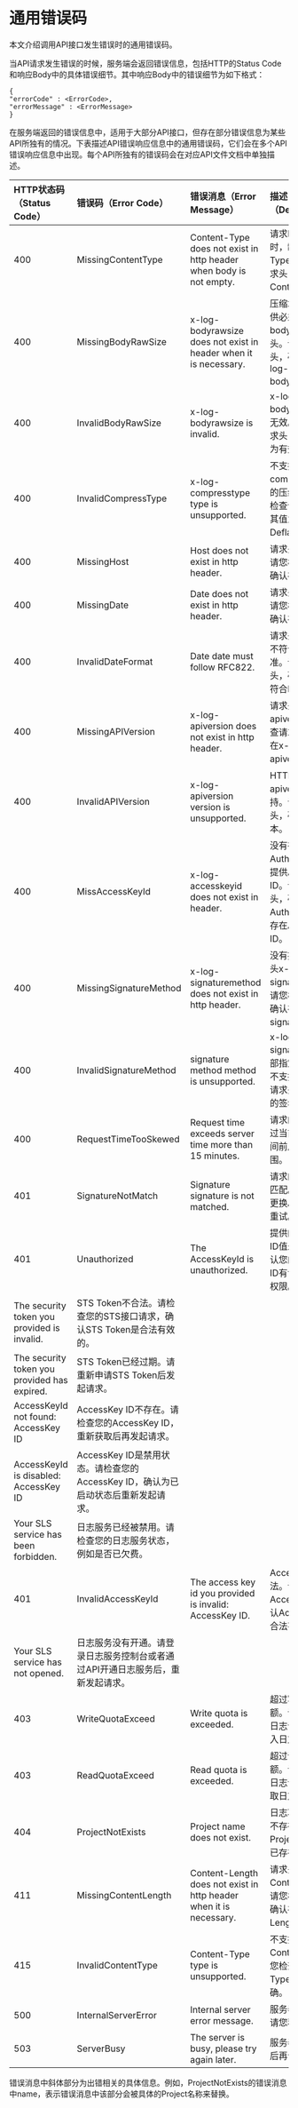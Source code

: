 # 通用错误码

本文介绍调用API接口发生错误时的通用错误码。

当API请求发生错误的时候，服务端会返回错误信息，包括HTTP的Status Code和响应Body中的具体错误细节。其中响应Body中的错误细节为如下格式：

```
{
"errorCode" : <ErrorCode>,
"errorMessage" : <ErrorMessage>
}
```

在服务端返回的错误信息中，适用于大部分API接口，但存在部分错误信息为某些API所独有的情况。下表描述API错误响应信息中的通用错误码，它们会在多个API错误响应信息中出现。每个API所独有的错误码会在对应API文件文档中单独描述。

|HTTP状态码（Status Code）|错误码（Error Code）|错误消息（Error Message）|描述（Description）|
|:-------------------|:--------------|:------------------|:--------------|
|400|MissingContentType|Content-Type does not exist in http header when body is not empty.|请求Body不为空时，缺少Content-Type。请您检查请求头，确认存在Content-Type。|
|400|MissingBodyRawSize|x-log-bodyrawsize does not exist in header when it is necessary.|压缩场景下没有提供必须的x-log-bodyrawsize请求头。请您检查请求头，确认存在x-log-bodyrawsize。|
|400|InvalidBodyRawSize|x-log-bodyrawsize is invalid.|x-log-bodyrawsize的值无效。请您检查请求头，确认其取值为有效数字。|
|400|InvalidCompressType|x-log-compresstype type is unsupported.|不支持x-log-compresstype指定的压缩方式。请您检查请求头，确认其值为lz4或Deflate。|
|400|MissingHost|Host does not exist in http header.|请求头缺少Host。请您检查请求头，确认存在Host。|
|400|MissingDate|Date does not exist in http header.|请求头缺少Date。请您检查请求头，确认存在Date。|
|400|InvalidDateFormat|Date date must follow RFC822.|请求头中Date的值不符合RFC822标准。请您检查请求头，确认Date取值符合RFC822标准。|
|400|MissingAPIVersion|x-log-apiversion does not exist in http header.|请求头缺少x-log-apiversion。请您检查请求头，确认存在x-log-apiversion。|
|400|InvalidAPIVersion|x-log-apiversion version is unsupported.|HTTP请求头x-log-apiversion的值不支持。请您检查请求头，确认支持API版本。|
|400|MissAccessKeyId|x-log-accesskeyid does not exist in header.|没有在Authorization头部提供AccessKey ID。请检查请求头，确认Authorization头部存在AccessKey ID。|
|400|MissingSignatureMethod|x-log-signaturemethod does not exist in http header.|没有提供HTTP请求头x-log-signaturemethod。请您检查请求头，确认存在x-log-signaturemethod。|
|400|InvalidSignatureMethod|signature method method is unsupported.|x-log-signaturemethod头部指定的签名方法不支持。请您检查请求头，确认支持的签名方法。|
|400|RequestTimeTooSkewed|Request time exceeds server time more than 15 minutes.|请求的发送时间超过当前服务处理时间前后15分钟的范围。|
|401|SignatureNotMatch|Signature signature is not matched.|请求的数字签名不匹配。请您重试或更换Accesskey后重试。|
|401|Unauthorized|The AccessKeyId is unauthorized.|提供的AccessKey ID值未授权。请确认您的AccessKey ID有访问日志服务权限。|
|The security token you provided is invalid.|STS Token不合法。请检查您的STS接口请求，确认STS Token是合法有效的。|
|The security token you provided has expired.|STS Token已经过期。请重新申请STS Token后发起请求。|
|AccessKeyId not found: AccessKey ID|AccessKey ID不存在。请检查您的AccessKey ID，重新获取后再发起请求。|
|AccessKeyId is disabled: AccessKey ID|AccessKey ID是禁用状态。请检查您的AccessKey ID，确认为已启动状态后重新发起请求。|
|Your SLS service has been forbidden.|日志服务已经被禁用。请检查您的日志服务状态，例如是否已欠费。|
|401|InvalidAccessKeyId|The access key id you provided is invalid: AccessKey ID.|AccessKey ID不合法。请检查您的AccessKey ID，确认AccessKey ID是合法有效的。|
|Your SLS service has not opened.|日志服务没有开通。请登录日志服务控制台或者通过API开通日志服务后，重新发起请求。|
|403|WriteQuotaExceed|Write quota is exceeded.|超过写入日志限额。请您优化写入日志请求，减少写入日志数量。|
|403|ReadQuotaExceed|Read quota is exceeded.|超过读取日志限额。请您优化读取日志请求，减少读取日志数量。|
|404|ProjectNotExists|Project name does not exist.|日志项目（Project）不存在。请您检查Project名称，确认已存在该Project。|
|411|MissingContentLength|Content-Length does not exist in http header when it is necessary.|请求头中缺少Content-Length。请您检查请求头，确认存在Content-Length。|
|415|InvalidContentType|Content-Type type is unsupported.|不支持该类型的Content-Type。请您检查Content-Type定义是否正确。|
|500|InternalServerError|Internal server error message.|服务器内部错误。请您稍后重试。|
|503|ServerBusy|The server is busy, please try again later.|服务器正忙，请稍后再试。|

错误消息中斜体部分为出错相关的具体信息。例如，ProjectNotExists的错误消息中name，表示错误消息中该部分会被具体的Project名称来替换。

